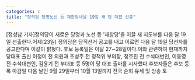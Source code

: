 ```yaml
---
categories: c
title: "정의당 당명노선 등 재창당내달 19일 새 당 대표 선출"
---
```

[정성남 기자]정의당이 새로운 당명과 노선 등 &#39;재창당&#39;을 이끌 새 지도부를 다음 달 19일 선출한다.어제(23일) 정의당은 당직선거 공고를 내고 이르면 다음 달 19일 당선자를 공고한다며 이같이 밝혔다. 후보 등록일은 이달 27∼28일이다.이와 관련하여 현재까지 당대표 출신 이정미 전 의원과 조성주 전 정책위 부의장, 정호진 전 수석대변인, 이동영 전 수석대변인, 김윤기 전 부대표 등 5명이 당 대표 출마를 시사했다.후보자들은 후보 등록 마감일 다음 날인 9월 29일부터 10월 13일까지 전국 순회 유세 및 방송 토
